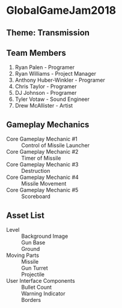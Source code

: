 # GlobalGameJam2018

## Theme: Transmission

## Team Members
  1. Ryan Palen - Programer
  2. Ryan Williams - Project Manager
  3. Anthony Huber-Winkler - Programer
  4. Chris Taylor - Programer
  5. DJ Johnson - Programer
  6. Tyler Votaw - Sound Engineer
  7. Drew McAllister - Artist

## Gameplay Mechanics
<dl>
 <dt>Core Gameplay Mechanic #1
  <dd>Control of Missile Launcher
<dt>Core Gameplay Mechanic #2
  <dd>Timer of Missile
<dt>Core Gameplay Mechanic #3
  <dd>Destruction 
<dt>Core Gameplay Mechanic #4
  <dd>Missile Movement
<dt>Core Gameplay Mechanic #5
  <dd>Scoreboard
</dl>

## Asset List
<dl>
 <dt>Level
  <dd>Background Image
  <dd>Gun Base
  <dd>Ground
 <dt>Moving Parts
  <dd>Missile
  <dd>Gun Turret
  <dd>Projectile
 <dt>User Interface Components
   <dd>Bullet Count
   <dd>Warning Indicator
   <dd>Borders

